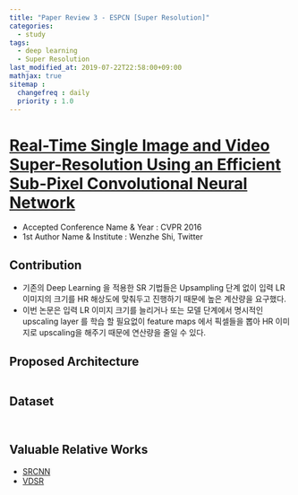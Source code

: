 ```yaml
---
title: "Paper Review 3 - ESPCN [Super Resolution]"
categories:
  - study
tags:
  - deep learning
  - Super Resolution
last_modified_at: 2019-07-22T22:58:00+09:00
mathjax: true
sitemap :
  changefreq : daily
  priority : 1.0
---
```


# [Real-Time Single Image and Video Super-Resolution Using an Efficient Sub-Pixel Convolutional Neural Network](https://arxiv.org/pdf/1609.05158.pdf)

- Accepted Conference Name & Year : CVPR 2016
- 1st Author Name & Institute : Wenzhe Shi, Twitter

## Contribution

- 기존의 Deep Learning 을 적용한 SR 기법들은 Upsampling 단계 없이 입력 LR 이미지의 크기를 HR 해상도에 맞춰두고 진행하기 때문에 높은 계산량을 요구했다.
- 이번 논문은 입력 LR 이미지 크기를 늘리거나 또는 모델 단계에서 명시적인 upscaling layer 를 학습 할 필요없이 feature maps 에서 픽셀들을 뽑아 HR 이미지로 upscaling을 해주기 때문에 연산량을 줄일 수 있다.

## Proposed Architecture
<figure class="align-center">
  <img src="{{ site.url }}{{ site.baseurl }}/assets/post_images/2019-09-22-Paper-Review-3-ESPCN-Super-Resolution/Untitled-47cd65ff-bab1-4ca2-b49d-355a523ced61.png" alt="">
</figure> 

## Dataset
<figure class="align-center">
  <img src="{{ site.url }}{{ site.baseurl }}/assets/post_images/2019-09-22-Paper-Review-3-ESPCN-Super-Resolution/Untitled-f8c68178-5254-40b4-b61d-7fa0315579a4.png" alt="">
</figure> 
<figure class="align-center">
  <img src="{{ site.url }}{{ site.baseurl }}/assets/post_images/2019-09-22-Paper-Review-3-ESPCN-Super-Resolution/Untitled-bf44d50c-3fe0-4381-b8fb-48eed7adf6af.png" alt="">
</figure> 

## Valuable Relative Works

- [SRCNN](https://arxiv.org/pdf/1501.00092.pdf)
- [VDSR](https://arxiv.org/pdf/1511.04587v2.pdf)
